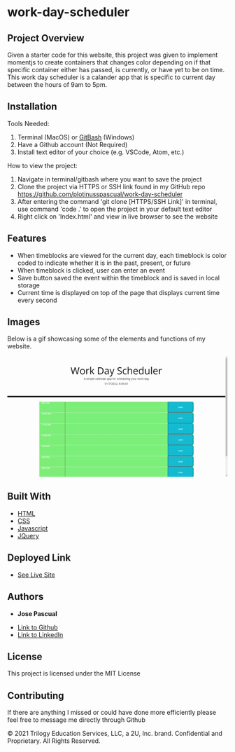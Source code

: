 # work-day-scheduler

## Project Overview

Given a starter code for this website, this project was given to implement momentjs to create containers that changes color depending on if that specific container either has passed, is currently, or have yet to be on time. This work day scheduler is a calander app that is specific to current day between the hours of 9am to 5pm.  

## Installation

Tools Needed:

1. Terminal (MacOS) or
   [GitBash](https://gitforwindows.org/) (Windows)
2. Have a Github account (Not Required)
3. Install text editor of your choice (e.g. VSCode, Atom, etc.)

How to view the project:

1. Navigate in terminal/gitbash where you want to save the project
2. Clone the project via HTTPS or SSH link found in my GitHub repo 
    https://github.com/plotinusspascual/work-day-scheduler
3. After entering the command 'git clone [HTTPS/SSH Link]' in terminal, use command 'code .' to open the project in your default text editor
4. Right click on 'Index.html' and view in live browser to see the website 


## Features

- When timeblocks are viewed for the current day, each timeblock is color coded to indicate whether it is in the past, present, or future
- When timeblock is clicked, user can enter an event
- Save button saved the event within the timeblock and is saved in local storage
- Current time is displayed on top of the page that displays current time every second


## Images 

Below is a gif showcasing some of the elements and functions of my website. 

![alt text](/assets/Work_Day_Scheduler.gif)



## Built With

* [HTML](https://developer.mozilla.org/en-US/docs/Web/HTML)
* [CSS](https://developer.mozilla.org/en-US/docs/Web/CSS)
* [Javascript](https://developer.mozilla.org/en-US/docs/Web/Javascript)
* [JQuery](https://developer.mozilla.org/en-US/docs/Web/Jquery)


## Deployed Link

* [See Live Site]( https://plotinusspascual.github.io/work-day-scheduler/)


## Authors

* **Jose Pascual** 

- [Link to Github](https://github.com/plotinusspascual)
- [Link to LinkedIn](https://www.linkedin.com/in/jose-plotinuss-pascual/)



## License

This project is licensed under the MIT License 


## Contributing

If there are anything I missed or could have done more efficiently please feel free to message me directly through Github

© 2021 Trilogy Education Services, LLC, a 2U, Inc. brand. Confidential and Proprietary. All Rights Reserved.